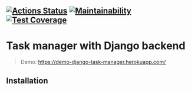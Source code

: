 [![Actions Status](https://github.com/shitcoding/python-project-lvl4/workflows/hexlet-check/badge.svg)](https://github.com/shitcoding/python-project-lvl4/actions)
[![Maintainability](https://api.codeclimate.com/v1/badges/49e3fce0533f78da6b43/maintainability)](https://codeclimate.com/github/shitcoding/python-project-lvl4/maintainability)
[![Test Coverage](https://api.codeclimate.com/v1/badges/49e3fce0533f78da6b43/test_coverage)](https://codeclimate.com/github/shitcoding/python-project-lvl4/test_coverage)
---
# Task manager with Django backend

> Demo:
> https://demo-django-task-manager.herokuapp.com/

## Installation
